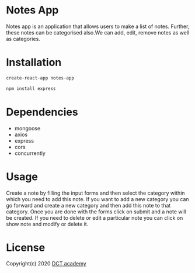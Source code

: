 # Notes App
Notes app is an application that allows users to make a list of notes. Further, these notes can be categorised also.We can add, edit, remove notes as well as categories.

# Installation
``` bash
create-react-app notes-app
```
``` bash
npm install express
```


# Dependencies
* mongoose
* axios
* express
* cors
* concurrently

# Usage
Create a note by filling the input forms and then select the category within which you need to add this note. If you want to add a new category you can go forward and create a new category and then add this note to that category.
Once you are done with the forms click on submit and a note will be created. If you need to delete or edit a particular note you can click on show note and modify or delete it.

# License
Copyright(c) 2020 [DCT academy](https://dctacademy.com/)
